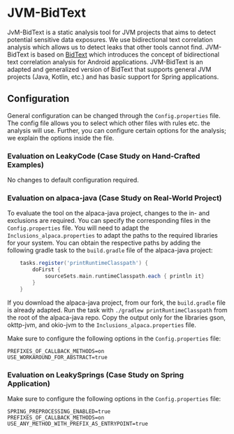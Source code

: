 # JVM-BidText
JvM-BidText is a static analysis tool for JVM projects that aims to detect potential sensitive data exposures.
We use bidirectional text correlation analysis which allows us to detect leaks that other tools cannot find.
JVM-BidText is based on [BidText](https://bitbucket.org/hjjandy/toydroid.bidtext/) which introduces the concept of bidirectional text correlation analysis for Android applications.
JVM-BidText is an adapted and generalized version of BidText that supports general JVM projects (Java, Kotlin, etc.) and has basic support for Spring applications.

## Configuration

General configuration can be changed through the `Config.properties` file.
The config file allows you to select which other files with rules etc. the analysis will use.
Further, you can configure certain options for the analysis; we explain the options inside the file.

### Evaluation on LeakyCode (Case Study on Hand-Crafted Examples)
No changes to default configuration required.

### Evaluation on alpaca-java (Case Study on Real-World Project)
To evaluate the tool on the alpaca-java project, changes to the in- and exclusions are required.
You can specify the corresponding files in the `Config.properties` file.
You will need to adapt the `Inclusions_alpaca.properties` to adapt the paths to the required libraries for your system.
You can obtain the respective paths by adding the following gradle task to the `build.gradle` file of the alpaca-java project:
```gradle
    tasks.register('printRuntimeClasspath') {  
        doFirst {  
            sourceSets.main.runtimeClasspath.each { println it}  
        }
    }
```
If you download the alpaca-java project, from our fork, the `build.gradle` file is already adapted.
Run the task with `./gradlew printRuntimeClasspath` from the root of the alpaca-java repo.
Copy the output only for the libraries gson, okttp-jvm, and okio-jvm to the `Inclusions_alpaca.properties` file.

Make sure to configure the following options in the `Config.properties` file:
```properties
PREFIXES_OF_CALLBACK_METHODS=on
USE_WORKAROUND_FOR_ABSTRACT=true
```

### Evaluation on LeakySprings (Case Study on Spring Application)
Make sure to configure the following options in the `Config.properties` file:
```properties
SPRING_PREPROCESSING_ENABLED=true
PREFIXES_OF_CALLBACK_METHODS=on
USE_ANY_METHOD_WITH_PREFIX_AS_ENTRYPOINT=true
```
